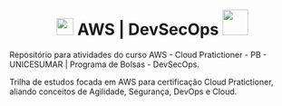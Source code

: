 <h1 align="center"> <img src=https://cdn.pluo.jobs/media/logos/2021-11-05_19-02_logo.png width=30> AWS | DevSecOps <img src=https://upload.wikimedia.org/wikipedia/commons/thumb/9/93/Amazon_Web_Services_Logo.svg/2560px-Amazon_Web_Services_Logo.svg.png width=45> </h1>

Repositório para atividades do curso AWS - Cloud Pratictioner - PB - UNICESUMAR | Programa de Bolsas - DevSecOps.

Trilha de estudos focada em AWS para certificação Cloud Pratictioner, aliando conceitos de Agilidade, Segurança, DevOps e Cloud.

